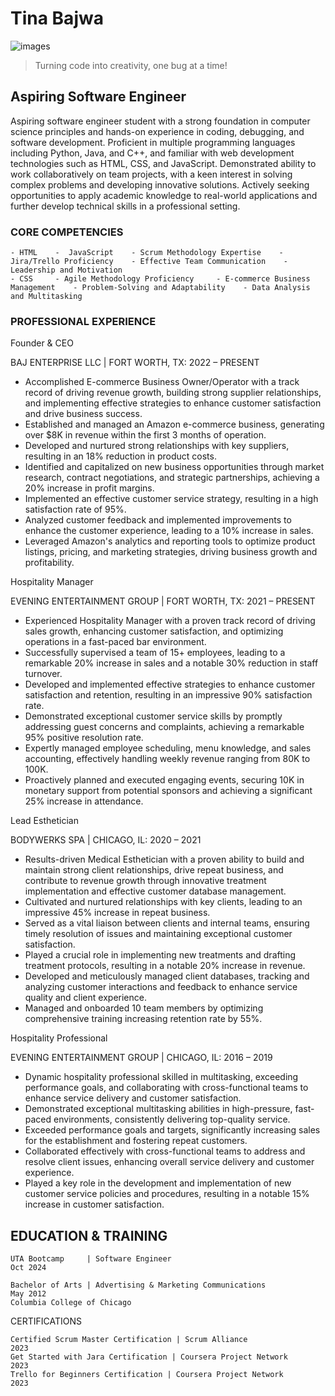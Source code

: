 # Tina Bajwa
![images](https://github.com/Tea-naa/Tea-naa/assets/172461735/f536eb89-ab18-4929-91f0-1f4829fa48ce)

>Turning code into creativity, one bug at a time!

## Aspiring Software Engineer
Aspiring software engineer student with a strong foundation in computer science principles and hands-on experience in coding, debugging, and software development. Proficient in multiple programming languages including Python, Java, and C++, and familiar with web development technologies such as HTML, CSS, and JavaScript. Demonstrated ability to work collaboratively on team projects, with a keen interest in solving complex problems and developing innovative solutions. Actively seeking opportunities to apply academic knowledge to real-world applications and further develop technical skills in a professional setting.

### CORE COMPETENCIES

    - HTML    -  JavaScript    - Scrum Methodology Expertise    - Jira/Trello Proficiency    - Effective Team Communication    - Leadership and Motivation
    - CSS     - Agile Methodology Proficiency     - E-commerce Business Management    - Problem-Solving and Adaptability    - Data Analysis and Multitasking

### PROFESSIONAL EXPERIENCE
Founder & CEO


BAJ ENTERPRISE LLC | FORT WORTH, TX: 2022 – PRESENT 
- Accomplished E-commerce Business Owner/Operator with a track record of driving revenue growth, building strong supplier
relationships, and implementing effective strategies to enhance customer satisfaction and drive business success.
- Established and managed an Amazon e-commerce business, generating over $8K in revenue within the first 3 months of operation.
- Developed and nurtured strong relationships with key suppliers, resulting in an 18% reduction in product costs.
- Identified and capitalized on new business opportunities through market research, contract negotiations, and strategic partnerships,
achieving a 20% increase in profit margins.
- Implemented an effective customer service strategy, resulting in a high satisfaction rate of 95%.
- Analyzed customer feedback and implemented improvements to enhance the customer experience, leading to a 10% increase in sales.
- Leveraged Amazon's analytics and reporting tools to optimize product listings, pricing, and marketing strategies, driving business growth
and profitability.


Hospitality Manager 

EVENING ENTERTAINMENT GROUP | FORT WORTH, TX: 2021 – PRESENT 
- Experienced Hospitality Manager with a proven track record of driving sales growth, enhancing customer satisfaction, and optimizing operations in a fast-paced bar environment.
- Successfully supervised a team of 15+ employees, leading to a remarkable 20% increase in sales and a notable 30% reduction in staff turnover.
- Developed and implemented effective strategies to enhance customer satisfaction and retention, resulting in an impressive 90% satisfaction rate.
- Demonstrated exceptional customer service skills by promptly addressing guest concerns and complaints, achieving a remarkable 95% positive resolution rate.
- Expertly managed employee scheduling, menu knowledge, and sales accounting, effectively handling weekly revenue ranging from 80K to 100K.
- Proactively planned and executed engaging events, securing 10K in monetary support from potential sponsors and achieving a significant 25% increase in attendance.

Lead Esthetician

BODYWERKS SPA | CHICAGO, IL: 2020 – 2021
- Results-driven Medical Esthetician with a proven ability to build and maintain strong client relationships, drive repeat business, and contribute to revenue growth through innovative treatment implementation and effective customer database management.
- Cultivated and nurtured relationships with key clients, leading to an impressive 45% increase in repeat business.
- Served as a vital liaison between clients and internal teams, ensuring timely resolution of issues and maintaining exceptional customer
satisfaction.
- Played a crucial role in implementing new treatments and drafting treatment protocols, resulting in a notable 20% increase in revenue.
- Developed and meticulously managed client databases, tracking and analyzing customer interactions and feedback to enhance service
quality and client experience.
- Managed and onboarded 10 team members by optimizing comprehensive training increasing retention rate by 55%.

Hospitality Professional 

EVENING ENTERTAINMENT GROUP | CHICAGO, IL: 2016 – 2019 
- Dynamic hospitality professional skilled in multitasking, exceeding performance goals, and collaborating with cross-functional teams to enhance service delivery and customer satisfaction.
- Demonstrated exceptional multitasking abilities in high-pressure, fast-paced environments, consistently delivering top-quality service.
- Exceeded performance goals and targets, significantly increasing sales for the establishment and fostering repeat customers.
- Collaborated effectively with cross-functional teams to address and resolve client issues, enhancing overall service delivery and customer
experience.
- Played a key role in the development and implementation of new customer service policies and procedures, resulting in a notable 15%
increase in customer satisfaction.

## EDUCATION & TRAINING

    UTA Bootcamp     | Software Engineer                                                                         Oct 2024

    Bachelor of Arts | Advertising & Marketing Communications                                                    May 2012
    Columbia College of Chicago

CERTIFICATIONS

    Certified Scrum Master Certification | Scrum Alliance                                                            2023
    Get Started with Jara Certification | Coursera Project Network                                                   2023
    Trello for Beginners Certification | Coursera Project Network                                                    2023


<!--
**Tea-naa/Tea-naa** is a ✨ _special_ ✨ repository because its `README.md` (this file) appears on your GitHub profile.

Here are some ideas to get you started:

- 🔭 I’m currently working on ...
- 🌱 I’m currently learning ...
- 👯 I’m looking to collaborate on ...
- 🤔 I’m looking for help with ...
- 💬 Ask me about ...
- 📫 How to reach me: ...
- 😄 Pronouns: ...
- ⚡ Fun fact: ...
-->
